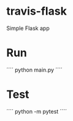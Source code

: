 # travis-flask
Simple Flask app

# Run
´´´´ python main.py ´´´´ 

# Test
´´´´ python -m pytest ´´´´ 
